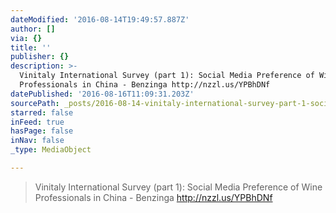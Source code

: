 ```yaml
---
dateModified: '2016-08-14T19:49:57.887Z'
author: []
via: {}
title: ''
publisher: {}
description: >-
  Vinitaly International Survey (part 1): Social Media Preference of Wine
  Professionals in China - Benzinga http://nzzl.us/YPBhDNf
datePublished: '2016-08-16T11:09:31.203Z'
sourcePath: _posts/2016-08-14-vinitaly-international-survey-part-1-social-media-prefere.md
starred: false
inFeed: true
hasPage: false
inNav: false
_type: MediaObject

---
```

> Vinitaly International Survey (part 1): Social Media Preference of Wine Professionals in China - Benzinga http://nzzl.us/YPBhDNf